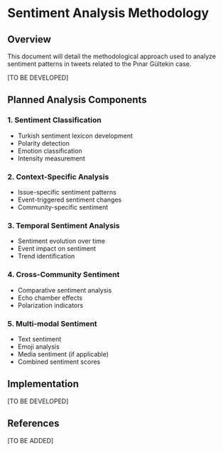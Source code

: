 # Sentiment Analysis Methodology

## Overview

This document will detail the methodological approach used to analyze sentiment patterns in tweets related to the Pınar Gültekin case.

[TO BE DEVELOPED]

## Planned Analysis Components

### 1. Sentiment Classification
- Turkish sentiment lexicon development
- Polarity detection
- Emotion classification
- Intensity measurement

### 2. Context-Specific Analysis
- Issue-specific sentiment patterns
- Event-triggered sentiment changes
- Community-specific sentiment

### 3. Temporal Sentiment Analysis
- Sentiment evolution over time
- Event impact on sentiment
- Trend identification

### 4. Cross-Community Sentiment
- Comparative sentiment analysis
- Echo chamber effects
- Polarization indicators

### 5. Multi-modal Sentiment
- Text sentiment
- Emoji analysis
- Media sentiment (if applicable)
- Combined sentiment scores

## Implementation

[TO BE DEVELOPED]

## References

[TO BE ADDED] 
